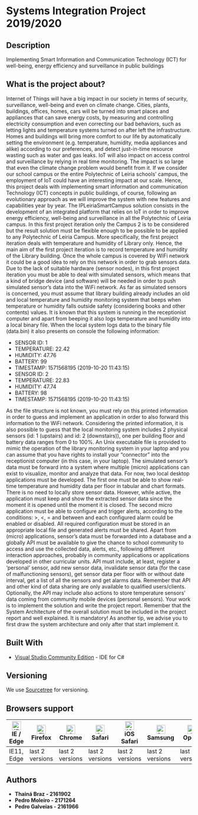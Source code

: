 # Systems Integration Project 2019/2020

## Description 

Implementing Smart Information and Communication Technology (ICT) for well-being, energy efficiency and surveillance in public buildings 


## What is the project about?
Internet of Things will have a big impact in our society in terms of security, surveillance, well-being and even on climate
change. Cities, plants, buildings, offices, homes, cars will be turned into smart places and appliances that can save
energy costs, by measuring and controlling electricity consumption and even correcting our bad behaviors, such as
letting lights and temperature systems turned on after left the infrastructure. Homes and buildings will bring more
comfort to our life by automatically setting the environment (e.g. temperature, humidity, media appliances and alike)
according to our preferences, and detect just-in-time resource wasting such as water and gas leaks. IoT will also impact
on access control and surveillance by relying in real time monitoring. The impact is so large that even the climate
change problem would benefit from it.
If we consider our school campus or the entire Polytechnic of Leiria schools’ campus, the employment of IoT could have
an interesting impact at our scale. Hence, this project deals with implementing smart information and communication
Technology (ICT) concepts in public buildings, of course, following an evolutionary approach as we will improve the
system with new features and capabilities year by year.
The IPLeiriaSmartCampus solution consists in the development of an integrated platform that relies on IoT in order to
improve energy efficiency, well-being and surveillance in all the Polytechnic of Leiria campus.
In this first project iteration only the Campus 2 is to be considered but the result solution must be flexible enough to be
possible to be applied to any Polytechnic of Leiria Campus. More specifically, the first project iteration deals with
temperature and humidity of Library only. Hence, the main aim of the first project iteration is to record temperature
and humidity of the Library building. Once the whole campus is covered by WiFi network it could be a good idea to rely
on this network in order to grab sensors data. Due to the lack of suitable hardware (sensor nodes), in this first project
iteration you must be able to deal with simulated sensors, which means that a kind of bridge device (and software) will
be needed in order to push simulated sensor’s data into the WiFi network.
As far as simulated sensors is concerned, you must assume that library building already includes an old and local
temperature and humidity monitoring system that beeps when temperature or humidity falls outside safety
(considering books and other contents) values. It is known that this system is running in the receptionist computer and
apart from beeping it also logs temperature and humidity into a local binary file. When the local system logs data to the
binary file (data.bin) it also presents on console the following information:

  * SENSOR ID: 1
  * TEMPERATURE: 22.42
  * HUMIDITY: 47.76
  * BATTERY: 99
  * TIMESTAMP: 1571568195 (2019-10-20 11:43:15)
  * SENSOR ID: 2
  * TEMPERATURE: 22.83
  * HUMIDITY: 47.74
  * BATTERY: 98
  * TIMESTAMP: 1571568195 (2019-10-20 11:43:15)
 
As the file structure is not known, you must rely on this printed information in order to guess and implement an
application in order to also forward this information to the WiFi network. Considering the printed information, it is also
possible to guess that the local monitoring system includes 2 physical sensors (id: 1 (upstairs) and id: 2 (downstairs)),
one per building floor and battery data ranges from 0 to 100%. An Unix executable file is provided to mimic the
operation of the library monitoring system in your laptop and you can assume that you have rights to install your
“connector” into the receptionist computer (in this case, in your laptop).
The simulated sensor’s data must be forward into a system where multiple (micro) applications can exist to visualize,
monitor and analyze that data.
For now, two local desktop applications must be developed. The first one must be able to show real-time temperature
and humidity data per floor in tabular and chart formats. There is no need to locally store sensor data. However, while
active, the application must keep and show the extracted sensor data since the moment it is opened until the moment
it is closed.
The second micro application must be able to configure and trigger alerts, according to the conditions: >, <, = and
between and each configured alarm could be enabled or disabled. All required configuration must be stored in an
appropriate local file and generated alerts must be shared.
Apart from (micro) applications, sensor’s data must be forwarded into a database and a globally API must be available
to give the chance to school community to access and use the collected data, alerts, etc., following different interaction
approaches, probably in community applications or applications developed in other curricular units. API must include,
at least, register a ‘personal’ sensor, add new sensor data, invalidate sensor data (for the case of malfunctioning
sensors), get sensor data per floor with or without date interval, get a list of all the sensors and get alarms data.
Remember that API and other kind of data sharing are only available to qualified users/clients.
Optionally, the API may include also actions to store temperature sensors’ data coming from community mobile devices
(personal sensors).
Your work is to implement the solution and write the project report. Remember that the System Architecture of the
overall solution must be included in the project report and well explained. It is mandatory! As another tip, we advise
you to first draw the system architecture and only after that start implement it.


## Built With

* [Visual Studio Community Edition](https://visualstudio.microsoft.com/vs/community/) - IDE for C#

## Versioning

We use [Sourcetree](https://www.sourcetreeapp.com/) for versioning.


## Browsers support

| [<img src="https://raw.githubusercontent.com/alrra/browser-logos/master/src/edge/edge_48x48.png" alt="IE / Edge" width="24px" height="24px" />](http://godban.github.io/browsers-support-badges/)<br>IE / Edge | [<img src="https://raw.githubusercontent.com/alrra/browser-logos/master/src/firefox/firefox_48x48.png" alt="Firefox" width="24px" height="24px" />](http://godban.github.io/browsers-support-badges/)<br>Firefox | [<img src="https://raw.githubusercontent.com/alrra/browser-logos/master/src/chrome/chrome_48x48.png" alt="Chrome" width="24px" height="24px" />](http://godban.github.io/browsers-support-badges/)<br>Chrome | [<img src="https://raw.githubusercontent.com/alrra/browser-logos/master/src/safari/safari_48x48.png" alt="Safari" width="24px" height="24px" />](http://godban.github.io/browsers-support-badges/)<br>Safari | [<img src="https://raw.githubusercontent.com/alrra/browser-logos/master/src/safari-ios/safari-ios_48x48.png" alt="iOS Safari" width="24px" height="24px" />](http://godban.github.io/browsers-support-badges/)<br>iOS Safari | [<img src="https://raw.githubusercontent.com/alrra/browser-logos/master/src/samsung-internet/samsung-internet_48x48.png" alt="Samsung" width="24px" height="24px" />](http://godban.github.io/browsers-support-badges/)<br>Samsung | [<img src="https://raw.githubusercontent.com/alrra/browser-logos/master/src/opera/opera_48x48.png" alt="Opera" width="24px" height="24px" />](http://godban.github.io/browsers-support-badges/)<br>Opera | [<img src="https://raw.githubusercontent.com/alrra/browser-logos/master/src/vivaldi/vivaldi_48x48.png" alt="Vivaldi" width="24px" height="24px" />](http://godban.github.io/browsers-support-badges/)<br>Vivaldi |
| --------- | --------- | --------- | --------- | --------- | --------- | --------- | --------- |
| IE11, Edge| last 2 versions| last 2 versions| last 2 versions| last 2 versions| last 2 versions| last 2 versions| last 2 versions


## Authors

* **Thainá Braz - 2161902**
* **Pedro Moleiro - 2171264**
* **Pedro Galveias - 2161966**
